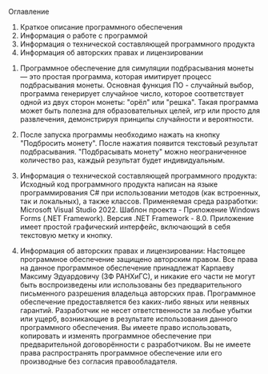 Оглавление
1) Краткое описание программного обеспечения
2) Информация о работе с программой
3) Информация о технической составляющей программного продукта
4) Информация об авторских правах и лицензировании

1. Программное обеспечение для симуляции подбрасывания монеты — это простая программа, которая имитирует процесс подбрасывания монеты.
Основная функция ПО - случайный выбор, программа генерирует случайное число, которое соответствует одной из двух сторон монеты: "орёл" или "решка".
Такая программа может быть полезна для образовательных целей, игр или просто для развлечения, демонстрируя принципы случайности и вероятности.

2. После запуска программы необходимо нажать на кнопку "Подбросить монету". После нажатия появится текстовый результат подбрасывания.
"Подбрасывать монету" можно неограниченное количество раз, каждый результат будет индивидуальным.

3. Информация о технической составляющей программного продукта:
Исходный код программного продукта написан на языке программирования C# при использовании методов (как встроенных, так и локальных), а также классов.
Применяемая среда разработки: Microsoft Visual Studio 2022. Шаблон проекта - Приложение Windows Forms (.NET Framework). Версия .NET Framework - 8.0.
Приложение имеет простой графический интерфейс, включающий в себя текстовую метку и кнопку.

4. Информация об авторских правах и лицензировании:
Настоящее программное обеспечение защищено авторским правом.
Все права на данное программное обеспечение принадлежат Карпаеву Максиму Эдуардовичу (ЗФ РАНХиГС), и никакие его части не могут быть воспроизведены или использованы без предварительного письменного разрешения владельца авторских прав.
Программное обеспечение предоставляется без каких-либо явных или неявных гарантий. Разработчик не несет ответственности за любые убытки или ущерб, возникающие в результате использования данного программного обеспечения. Вы имеете право использовать, копировать и изменять программное обеспечение при предварительной договорённости с разработчиком.
Вы не имеете права распространять программное обеспечение или его производные без согласия правообладателя.
